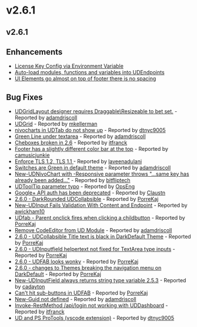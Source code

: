 # v2.6.1

## v2.6.1

## Enhancements

* [License Key Config via Environment Variable ](https://github.com/ironmansoftware/universal-dashboard/issues/1138)
* [Auto-load modules, functions and variables into UDEndpoints](https://github.com/ironmansoftware/universal-dashboard/issues/1131)
* [UI Elements go almost on top of footer there is no spacing](https://github.com/ironmansoftware/universal-dashboard/issues/1015)

## Bug Fixes

* [UDGridLayout designer requires Draggable\Resizeable to bet set.](https://github.com/ironmansoftware/universal-dashboard/issues/1176) - Reported by [adamdriscoll](https://github.com/adamdriscoll)
* [UDGrid](https://github.com/ironmansoftware/universal-dashboard/issues/1163) - Reported by [mkellerman](https://github.com/mkellerman)
* [nivocharts in UDTab do not show up](https://github.com/ironmansoftware/universal-dashboard/issues/1162) - Reported by [dtnyc9005](https://github.com/dtnyc9005)     
* [Green Line under textarea](https://github.com/ironmansoftware/universal-dashboard/issues/1159) - Reported by [adamdriscoll](https://github.com/adamdriscoll)        
* [Cheboxes broken in 2.6](https://github.com/ironmansoftware/universal-dashboard/issues/1155) - Reported by [itfranck](https://github.com/itfranck)
* [Footer has a slightly different color bar at the top](https://github.com/ironmansoftware/universal-dashboard/issues/1153) - Reported by [camusicjunkie](https://github.com/camusicjunkie)
* [Enforce TLS 1.2, TLS 1.1 ](https://github.com/ironmansoftware/universal-dashboard/issues/1151) - Reported by [laveenadulani](https://github.com/laveenadulani)      
* [Switches are Green in default theme](https://github.com/ironmansoftware/universal-dashboard/issues/1150) - Reported by [adamdriscoll](https://github.com/adamdriscoll)
* [New-UDNivoChart with -Responsive parameter throws "...same key has already been added..."](https://github.com/ironmansoftware/universal-dashboard/issues/1147) - Reported by [bitfliptech](https://github.com/bitfliptech)
* [UDToolTip parameter typo](https://github.com/ironmansoftware/universal-dashboard/issues/1141) - Reported by [OpsEng](https://github.com/OpsEng)
* [Google+ API auth has been deprecated](https://github.com/ironmansoftware/universal-dashboard/issues/1137) - Reported by [Claustn](https://github.com/Claustn)       
* [2.6.0 - DarkRounded UDCollabsible](https://github.com/ironmansoftware/universal-dashboard/issues/1133) - Reported by [PorreKaj](https://github.com/PorreKaj)        
* [New-UDInput Fails Validation With Content and Endpoint](https://github.com/ironmansoftware/universal-dashboard/issues/1130) - Reported by [awickham10](https://github.com/awickham10)
* [UDfab - Parent onclick fires when clicking a childbutton](https://github.com/ironmansoftware/universal-dashboard/issues/1129) - Reported by [PorreKaj](https://github.com/PorreKaj)
* [Remove CodeEditor from UD Module](https://github.com/ironmansoftware/universal-dashboard/issues/1123) - Reported by [adamdriscoll](https://github.com/adamdriscoll) 
* [2.6.0 - UDCollabsible Title text is black in DarkDefault Theme](https://github.com/ironmansoftware/universal-dashboard/issues/1115) - Reported by [PorreKaj](https://github.com/PorreKaj)
* [2.6.0 - UDInputfield helpertext not fixed for TextArea type inputs](https://github.com/ironmansoftware/universal-dashboard/issues/1114) - Reported by [PorreKaj](https://github.com/PorreKaj)
* [2.6.0 - UDFAB looks wonky](https://github.com/ironmansoftware/universal-dashboard/issues/1112) - Reported by [PorreKaj](https://github.com/PorreKaj)
* [2.6.0 - changes to Themes breaking the navigation menu on DarkDefault](https://github.com/ironmansoftware/universal-dashboard/issues/1110) - Reported by [PorreKaj](https://github.com/PorreKaj)
* [New-UDInputField always returns string type variable 2.5.3](https://github.com/ironmansoftware/universal-dashboard/issues/1095) - Reported by [cadayton](https://github.com/cadayton)
* [Can't hit sub-buttons in UDFAB](https://github.com/ironmansoftware/universal-dashboard/issues/1088) - Reported by [PorreKaj](https://github.com/PorreKaj)
* [New-Guid not defined](https://github.com/ironmansoftware/universal-dashboard/issues/1045) - Reported by [adamdriscoll](https://github.com/adamdriscoll)
* [Invoke-RestMethod /api/login not working with UDDashboard](https://github.com/ironmansoftware/universal-dashboard/issues/945) - Reported by [itfranck](https://github.com/itfranck)
* [UD and PS ProTools \(vscode extension\)](https://github.com/ironmansoftware/universal-dashboard/issues/757) - Reported by [dtnyc9005](https://github.com/dtnyc9005)

